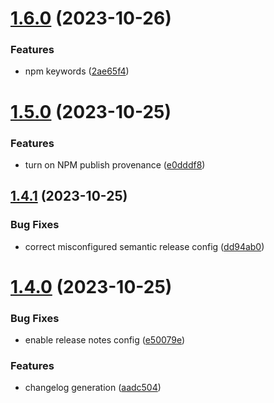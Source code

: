 # [1.6.0](https://github.com/drtrt-org/inject-file-fragments/compare/v1.5.0...v1.6.0) (2023-10-26)


### Features

* npm keywords ([2ae65f4](https://github.com/drtrt-org/inject-file-fragments/commit/2ae65f4dcc0324eb70ee3f941607effaecb3821a))

# [1.5.0](https://github.com/drtrt-org/inject-file-fragments/compare/v1.4.1...v1.5.0) (2023-10-25)


### Features

* turn on NPM publish provenance ([e0dddf8](https://github.com/drtrt-org/inject-file-fragments/commit/e0dddf82e945697f11171da14fe2a98ef8615921))

## [1.4.1](https://github.com/drtrt-org/inject-file-fragments/compare/v1.4.0...v1.4.1) (2023-10-25)


### Bug Fixes

* correct misconfigured semantic release config ([dd94ab0](https://github.com/drtrt-org/inject-file-fragments/commit/dd94ab0feed799d3d63398b78e3ac63b0cd27c50))

# [1.4.0](https://github.com/drtrt-org/inject-file-fragments/compare/v1.3.0...v1.4.0) (2023-10-25)


### Bug Fixes

* enable release notes config ([e50079e](https://github.com/drtrt-org/inject-file-fragments/commit/e50079eade29309e6c9145219433412f64bcba92))


### Features

* changelog generation ([aadc504](https://github.com/drtrt-org/inject-file-fragments/commit/aadc504a00e35854bd17173f532dba05eac5f82e))
